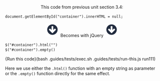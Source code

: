 <p style="text-align:center;">This code from previous unit section 3.4: </p>

```
document.getElementById("container").innerHTML = null;
```

<p style="text-align:center;"> <img src=".guides/img/arrow_down.png" class="arrow_down" /> Becomes with jQuery <img src=".guides/img/arrow_down.png" class="arrow_down" /> </p>

```
$("#container").html("")
$("#container").empty()
```
{Run this code}(bash .guides/tests/exec.sh .guides/tests/run-this.js run111)

Here we use either the `.html()` function with an empty string as parameter or the `.empty()` function directly for the same effect.